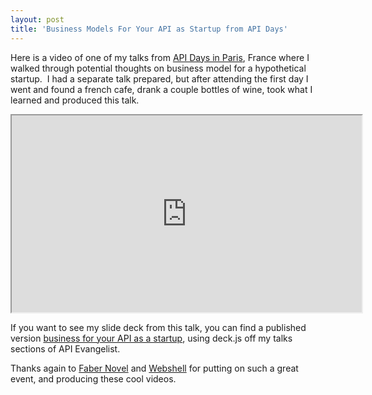 ```yaml
---
layout: post
title: 'Business Models For Your API as Startup from API Days'
---
```

<p>Here is a video of one of my talks from <a title="API Days" href="http://apidays.io/">API Days in Paris</a>, France where I walked through potential thoughts on business model for a hypothetical startup. &nbsp;I had a separate talk prepared, but after attending the first day I went and found a french cafe, drank a couple bottles of wine, took what I learned and produced this talk.</p>
<p style="text-align: center;"><iframe src="http://www.youtube.com/embed/i5ahfDqf0oU" width="560" height="315" align="center"></iframe></p>
<p>If you want to see my slide deck from this talk, you can find a published version <a href="http://apievangelist.com/talks/apidays/business-models/#/" target="_blank">business for your API as a startup</a>, using deck.js off my talks sections of API Evangelist.</p>
<p>Thanks again to <a href="http://www.fabernovel.com/en/">Faber Novel</a> and <a title="Webshell" href="http://webshell.io">Webshell</a> for putting on such a great event, and producing these cool videos.</p>